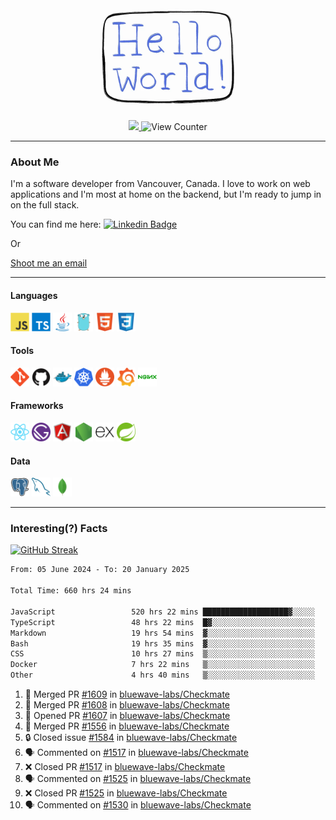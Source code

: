 <div align="center">
    <img src="./img/hello_world.webp" height="200px" width="">
    <div>
        <a href="https://www.linkedin.com/in/ajhollid">
            <img src="https://img.shields.io/badge/LinkedIn-blue"/>
        </a>
        <img src="https://komarev.com/ghpvc/?username=ajhollid&color=yellow" alt="View Counter">
    </div>
</div>

---

### About Me

I'm a software developer from Vancouver, Canada. I love to work on web applications and I'm most at home on the backend, but I'm ready to jump in on the full stack.

You can find me here: [![Linkedin Badge](https://img.shields.io/badge/-ajhollid-blue?style=flat&logo=Linkedin&logoColor=white)](https://www.linkedin.com/in/ajhollid)

Or

[Shoot me an email](mailto:ajhollid@gmail.com)

---

#### Languages

<div>
    <img src="./img/devicons/javascript-original.svg" width=30 height=30 alt="JavaScript">
    <img src="/img/devicons/typescript-original.svg" width=30 height=30 alt="TypeScript">
    <img src="./img/devicons/java-original.svg" width=30 height=30 alt="Java">
    <img src="./img/devicons/go-original.svg" width=30 height=30 alt="Golang">
    <img src="./img/devicons/html5-original.svg" width=30 height=30 alt="HTML 5">
    <img src="./img/devicons/css3-original.svg" width=30 height=30 alt="CSS 3">
</div>

#### Tools

<div>
    <img src="./img/devicons/git-original.svg" width=30 height=30 alt="Git">
    <img src="./img/devicons/github-original.svg" width=30 height=30 alt="Github">
    <img src="./img/devicons/docker-original.svg" width=30 
    height=30 alt="Docker">
    <img src="./img/devicons/kubernetes-original.svg" width=30 height=30 alt="K8">
    <img src="./img/devicons/prometheus-original.svg" width=30 height=30 alt="Prometheus">
    <img src="./img/devicons/grafana-original.svg" width=30 height=30 alt="Grafana">
    <img src="./img/devicons/nginx-original.svg" width=30 height=30 alt="Nginx">
</div>

#### Frameworks

<div>
    <img src="./img/devicons/react-original.svg" width=30 height=30 alt="React">
    <img src="./img/devicons/gatsby-original.svg" width=30 height=30 alt="Gatsby">
    <img src="./img/devicons/angularjs-original.svg" width=30 height=30 alt="AngularJS">
    <img src="./img/devicons/nodejs-original.svg" width=30 height=30 alt="NodeJS">
    <img src="./img/devicons/express-original.svg" width=30 height=30 alt="Express">
    <img src="./img/devicons/spring-original.svg" width=30 height=30 alt="Spring">
</div>

#### Data

<div>
    <img src="./img/devicons/postgresql-original.svg" width=30 height=30 alt="Postgresql">
    <img src="./img/devicons/mysql-original.svg" width=30 height=30 alt="Mysql">
    <img src="./img/devicons/mongodb-original.svg" width=30 height=30 alt="MongoDB">
</div>

---

### Interesting(?) Facts

[![GitHub Streak](http://github-readme-streak-stats.herokuapp.com?user=ajhollid)](https://git.io/streak-stats)

 <!--START_SECTION:waka-->

```txt
From: 05 June 2024 - To: 20 January 2025

Total Time: 660 hrs 24 mins

JavaScript                 520 hrs 22 mins ███████████████████▓░░░░░   78.24 %
TypeScript                 48 hrs 22 mins  █▓░░░░░░░░░░░░░░░░░░░░░░░   07.27 %
Markdown                   19 hrs 54 mins  ▓░░░░░░░░░░░░░░░░░░░░░░░░   02.99 %
Bash                       19 hrs 35 mins  ▓░░░░░░░░░░░░░░░░░░░░░░░░   02.95 %
CSS                        10 hrs 27 mins  ▒░░░░░░░░░░░░░░░░░░░░░░░░   01.57 %
Docker                     7 hrs 22 mins   ▒░░░░░░░░░░░░░░░░░░░░░░░░   01.11 %
Other                      4 hrs 40 mins   ▒░░░░░░░░░░░░░░░░░░░░░░░░   00.70 %
```

<!--END_SECTION:waka-->


<!--START_SECTION:activity-->
1. 🎉 Merged PR [#1609](https://github.com/bluewave-labs/Checkmate/pull/1609) in [bluewave-labs/Checkmate](https://github.com/bluewave-labs/Checkmate)
2. 🎉 Merged PR [#1608](https://github.com/bluewave-labs/Checkmate/pull/1608) in [bluewave-labs/Checkmate](https://github.com/bluewave-labs/Checkmate)
3. 💪 Opened PR [#1607](https://github.com/bluewave-labs/Checkmate/pull/1607) in [bluewave-labs/Checkmate](https://github.com/bluewave-labs/Checkmate)
4. 🎉 Merged PR [#1556](https://github.com/bluewave-labs/Checkmate/pull/1556) in [bluewave-labs/Checkmate](https://github.com/bluewave-labs/Checkmate)
5. 🔒 Closed issue [#1584](https://github.com/bluewave-labs/Checkmate/issues/1584) in [bluewave-labs/Checkmate](https://github.com/bluewave-labs/Checkmate)
6. 🗣 Commented on [#1517](https://github.com/bluewave-labs/Checkmate/pull/1517#issuecomment-2605003489) in [bluewave-labs/Checkmate](https://github.com/bluewave-labs/Checkmate)
7. ❌ Closed PR [#1517](https://github.com/bluewave-labs/Checkmate/pull/1517) in [bluewave-labs/Checkmate](https://github.com/bluewave-labs/Checkmate)
8. 🗣 Commented on [#1525](https://github.com/bluewave-labs/Checkmate/pull/1525#issuecomment-2604997111) in [bluewave-labs/Checkmate](https://github.com/bluewave-labs/Checkmate)
9. ❌ Closed PR [#1525](https://github.com/bluewave-labs/Checkmate/pull/1525) in [bluewave-labs/Checkmate](https://github.com/bluewave-labs/Checkmate)
10. 🗣 Commented on [#1530](https://github.com/bluewave-labs/Checkmate/pull/1530#issuecomment-2604995046) in [bluewave-labs/Checkmate](https://github.com/bluewave-labs/Checkmate)
<!--END_SECTION:activity-->
